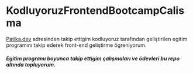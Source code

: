 # KodluyoruzFrontendBootcampCalisma

[Patika.dev](https://www.patika.dev/egitimler/frontend-web-development-patikasi) adresinden takip ettigim 
kodluyoruz tarafından geliştirilen egitim programını takip ederek front-end geliştirme ögreniyorum.

##### Egitim programı boyunca takip ettigim çalışmaları ve ödevleri bu repo altında topluyorum.
